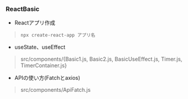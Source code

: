 
### ReactBasic

+ Reactアプリ作成
>`npx create-react-app アプリ名`

+ useState、useEffect
>src/components/{Basic1.js, Basic2.js, BasicUseEffect.js, Timer.js, TimerContainer.js}

+ APIの使い方(Fatchとaxios)
>src/components/ApiFatch.js